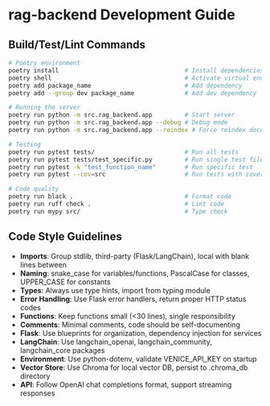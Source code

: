 # rag-backend Development Guide

## Build/Test/Lint Commands
```bash
# Poetry environment
poetry install                                   # Install dependencies
poetry shell                                     # Activate virtual environment
poetry add package_name                          # Add dependency
poetry add --group dev package_name              # Add dev dependency

# Running the server
poetry run python -m src.rag_backend.app         # Start server
poetry run python -m src.rag_backend.app --debug # Debug mode
poetry run python -m src.rag_backend.app --reindex # Force reindex documents

# Testing
poetry run pytest tests/                         # Run all tests
poetry run pytest tests/test_specific.py         # Run single test file
poetry run pytest -k "test_function_name"        # Run specific test
poetry run pytest --cov=src                      # Run tests with coverage

# Code quality
poetry run black .                               # Format code
poetry run ruff check .                          # Lint code
poetry run mypy src/                             # Type check
```

## Code Style Guidelines
- **Imports**: Group stdlib, third-party (Flask/LangChain), local with blank lines between
- **Naming**: snake_case for variables/functions, PascalCase for classes, UPPER_CASE for constants
- **Types**: Always use type hints, import from typing module
- **Error Handling**: Use Flask error handlers, return proper HTTP status codes
- **Functions**: Keep functions small (<30 lines), single responsibility
- **Comments**: Minimal comments, code should be self-documenting
- **Flask**: Use blueprints for organization, dependency injection for services
- **LangChain**: Use langchain_openai, langchain_community, langchain_core packages
- **Environment**: Use python-dotenv, validate VENICE_API_KEY on startup
- **Vector Store**: Use Chroma for local vector DB, persist to .chroma_db directory
- **API**: Follow OpenAI chat completions format, support streaming responses
